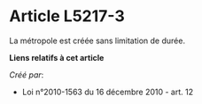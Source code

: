 # Article L5217-3

La métropole est créée sans limitation de durée.

**Liens relatifs à cet article**

_Créé par_:

  - Loi n°2010-1563 du 16 décembre 2010 - art. 12
